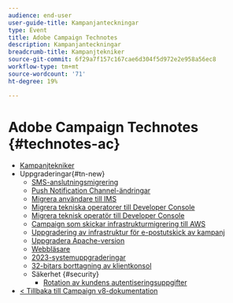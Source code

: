 ```yaml
---
audience: end-user
user-guide-title: Kampanjanteckningar
type: Event
title: Adobe Campaign Technotes
description: Kampanjanteckningar
breadcrumb-title: Kampanjtekniker
source-git-commit: 6f29a7f157c167cae6d304f5d972e2e958a56ec8
workflow-type: tm+mt
source-wordcount: '71'
ht-degree: 19%

---
```



# Adobe Campaign Technotes {#technotes-ac}

+ [Kampanjtekniker](technotes-home.md)
+ Uppgraderingar{#tn-new}
   + [SMS-anslutningsmigrering](upgrades/sms-migration.md)
   + [Push Notification Channel-ändringar](upgrades/push-technote.md)
   + [Migrera användare till IMS](upgrades/migrate-users-to-ims.md)
   + [Migrera tekniska operatorer till Developer Console](upgrades/ims-migration.md)
   + [Migrera teknisk operatör till Developer Console](upgrades/ims-migration-old.md)
   + [Campaign som skickar infrastrukturmigrering till AWS](upgrades/migrate-to-aws.md)
   + [Uppgradering av infrastruktur för e-postutskick av kampanj](upgrades/upgrade-to-aws.md)
   + [Uppgradera Apache-version](upgrades/apache.md)
   + [Webbläsare](upgrades/browsers.md)
   + [2023-systemuppgraderingar](upgrades/tech-stack-upgrade.md)
   + [32-bitars borttagning av klientkonsol](upgrades/console.md)
   + Säkerhet {#security}
      + [Rotation av kundens autentiseringsuppgifter](security/credential-rotation-guide.md)
+ [&lt; Tillbaka till Campaign v8-dokumentation](https://experienceleague.adobe.com/en/docs/campaign/campaign-v8/campaign-home)
